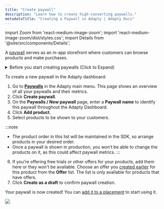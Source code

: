 ```yaml
---
title: "Create paywall"
description: "Learn how to create high-converting paywalls."
metadataTitle: "Creating a Paywall in Adapty | Adapty Docs"
---
```


import Zoom from 'react-medium-image-zoom';
import 'react-medium-image-zoom/dist/styles.css';
import Details from '@site/src/components/Details';

A [paywall](paywalls) serves as an in-app storefront where customers can browse products and make purchases.

<details>
   <summary>Before you start creating paywalls (Click to Expand)</summary>

   1. [Create at least one product](create-product).
2. (optional) [Create offer](create-offer).
</details>

To create a new paywall in the Adapty dashboard:

1. Go to [**Paywalls**](https://app.adapty.io/paywalls) in the Adapty main menu. This page shows an overview of all your paywalls and their metrics.
2. Click **Create paywall**.
3. On the **Paywalls / New paywall** page, enter a **Paywall name** to identify this paywall throughout the Adapty Dashboard.
4. Click **Add product**.
5. Select products to be shown to your customers. 

:::note
- The product order in this list will be maintained in the SDK, so arrange products in your desired order.  
- Once a paywall is shown in production, you won’t be able to change the products on it, as this could affect paywall metrics.
:::

6. If you're offering free trials or other offers for your products, add them here or they won't be available. Choose an offer you [created earlier](create-offer) for this product from the **Offer** list. The list is only available for products that have offers.
7. Click **Create as a draft** to confirm paywall creation.

Your paywall is now created! You can [add it to a placement](add-audience-paywall-ab-test) to start using it.

<Zoom>
  <img src={require('./img/create-paywall.gif').default}
  style={{
    border: '1px solid #727272', /* border width and color */
    width: '700px', /* image width */
    display: 'block', /* for alignment */
    margin: '0 auto' /* center alignment */
  }}
/>
</Zoom>